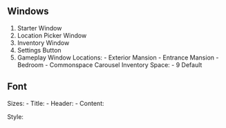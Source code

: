 ## Windows

1. Starter Window
2. Location Picker Window
3. Inventory Window
4. Settings Button
5. Gameplay Window
    Locations:
        - Exterior Mansion
        - Entrance Mansion
        - Bedroom
        - Commonspace
    Carousel Inventory Space:
        - 9 Default

## Font
Sizes:
    - Title:
    - Header:
    - Content:

Style:
